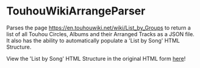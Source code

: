 # TouhouWikiArrangeParser
Parses the page https://en.touhouwiki.net/wiki/List_by_Groups to return a list of all Touhou Circles, Albums and their Arranged Tracks as a JSON file. It also has the ability to automatically populate a 'List by Song' HTML Structure.

View the 'List by Song' HTML Structure in the original HTML form [here](https://epicfisher.github.io/TouhouWikiArrangeParser/root/)!
